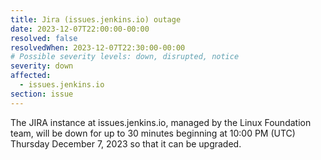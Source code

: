 ```yaml
---
title: Jira (issues.jenkins.io) outage
date: 2023-12-07T22:00:00-00:00
resolved: false
resolvedWhen: 2023-12-07T22:30:00-00:00
# Possible severity levels: down, disrupted, notice
severity: down
affected:
  - issues.jenkins.io
section: issue
---
```

The JIRA instance at issues.jenkins.io, managed by the Linux Foundation team, will be down for up to 30 minutes beginning at 10:00 PM (UTC) Thursday December 7, 2023 so that it can be upgraded.
